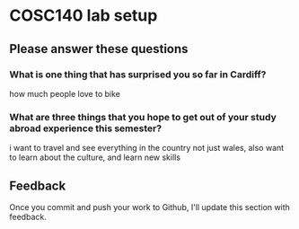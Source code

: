 # COSC140 lab setup

## Please answer these questions

### What is one thing that has surprised you so far in Cardiff?

how much people love to bike

### What are three things that you hope to get out of your study abroad experience this semester?

i want to travel and see everything in the country not just wales, also want to learn about the culture, and learn new skills

## Feedback

Once you commit and push your work to Github, I'll update this section with feedback.


